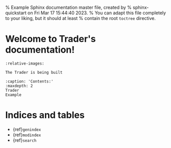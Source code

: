 % Example Sphinx documentation master file, created by
% sphinx-quickstart on Fri Mar 17 15:44:40 2023.
% You can adapt this file completely to your liking, but it should at least
% contain the root `toctree` directive.

# Welcome to Trader's documentation!

```{include} ../../README.md
:relative-images:
```

```{warning}
The Trader is being built
```

```{toctree}
:caption: 'Contents:'
:maxdepth: 2
Trader
Example
```

# Indices and tables

- {ref}`genindex`
- {ref}`modindex`
- {ref}`search`
